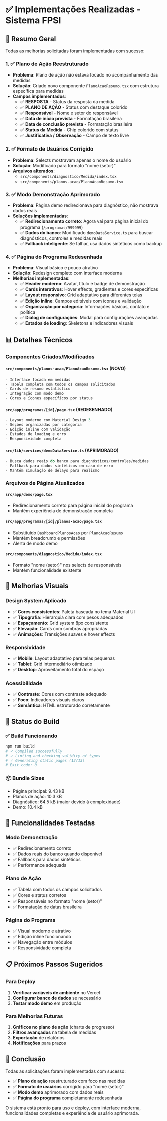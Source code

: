 # ✅ Implementações Realizadas - Sistema FPSI

## 🎯 Resumo Geral

Todas as melhorias solicitadas foram implementadas com sucesso:

### 1. ✅ Plano de Ação Reestruturado
- **Problema**: Plano de ação não estava focado no acompanhamento das medidas
- **Solução**: Criado novo componente `PlanoAcaoResumo.tsx` com estrutura específica para medidas
- **Campos implementados**:
  - ✅ **RESPOSTA** - Status da resposta da medida
  - ✅ **PLANO DE AÇÃO** - Status com destaque colorido
  - ✅ **Responsável** - Nome e setor do responsável
  - ✅ **Data de início prevista** - Formatação brasileira
  - ✅ **Data de conclusão prevista** - Formatação brasileira
  - ✅ **Status da Medida** - Chip colorido com status
  - ✅ **Justificativa / Observação** - Campo de texto livre

### 2. ✅ Formato de Usuários Corrigido
- **Problema**: Selects mostravam apenas o nome do usuário
- **Solução**: Modificado para formato "nome (setor)"
- **Arquivos alterados**:
  - `src/components/diagnostico/Medida/index.tsx`
  - `src/components/planos-acao/PlanoAcaoResumo.tsx`

### 3. ✅ Modo Demonstração Aprimorado
- **Problema**: Página demo redirecionava para diagnóstico, não mostrava dados reais
- **Soluções implementadas**:
  - ✅ **Redirecionamento correto**: Agora vai para página inicial do programa (`/programas/999999`)
  - ✅ **Dados do banco**: Modificado `demoDataService.ts` para buscar diagnósticos, controles e medidas reais
  - ✅ **Fallback inteligente**: Se falhar, usa dados sintéticos como backup

### 4. ✅ Página do Programa Redesenhada
- **Problema**: Visual básico e pouco atrativo
- **Solução**: Redesign completo com interface moderna
- **Melhorias implementadas**:
  - ✅ **Header moderno**: Avatar, título e badge de demonstração
  - ✅ **Cards interativos**: Hover effects, gradientes e cores específicas
  - ✅ **Layout responsivo**: Grid adaptativo para diferentes telas
  - ✅ **Edição inline**: Campos editáveis com ícones e validação
  - ✅ **Organização por categoria**: Informações básicas, contato e política
  - ✅ **Dialog de configurações**: Modal para configurações avançadas
  - ✅ **Estados de loading**: Skeletons e indicadores visuais

## 📊 Detalhes Técnicos

### Componentes Criados/Modificados

#### `src/components/planos-acao/PlanoAcaoResumo.tsx` (NOVO)
```typescript
- Interface focada em medidas
- Tabela completa com todos os campos solicitados
- Cards de resumo estatístico
- Integração com modo demo
- Cores e ícones específicos por status
```

#### `src/app/programas/[id]/page.tsx` (REDESENHADO)
```typescript
- Layout moderno com Material Design 3
- Seções organizadas por categoria
- Edição inline com validação
- Estados de loading e erro
- Responsividade completa
```

#### `src/lib/services/demoDataService.ts` (APRIMORADO)
```typescript
- Busca dados reais do banco para diagnósticos/controles/medidas
- Fallback para dados sintéticos em caso de erro
- Mantém simulação de delays para realismo
```

### Arquivos de Página Atualizados

#### `src/app/demo/page.tsx`
- Redirecionamento correto para página inicial do programa
- Mantém experiência de demonstração completa

#### `src/app/programas/[id]/planos-acao/page.tsx`
- Substituído `DashboardPlanosAcao` por `PlanoAcaoResumo`
- Mantém breadcrumb e permissões
- Alerta de modo demo

#### `src/components/diagnostico/Medida/index.tsx`
- Formato "nome (setor)" nos selects de responsáveis
- Mantém funcionalidade existente

## 🎨 Melhorias Visuais

### Design System Aplicado
- ✅ **Cores consistentes**: Paleta baseada no tema Material UI
- ✅ **Tipografia**: Hierarquia clara com pesos adequados
- ✅ **Espaçamento**: Grid system 8px consistente
- ✅ **Elevação**: Cards com sombras apropriadas
- ✅ **Animações**: Transições suaves e hover effects

### Responsividade
- ✅ **Mobile**: Layout adaptativo para telas pequenas
- ✅ **Tablet**: Grid intermediário otimizado
- ✅ **Desktop**: Aproveitamento total do espaço

### Acessibilidade
- ✅ **Contraste**: Cores com contraste adequado
- ✅ **Foco**: Indicadores visuais claros
- ✅ **Semântica**: HTML estruturado corretamente

## 🚀 Status do Build

### ✅ Build Funcionando
```bash
npm run build
# ✓ Compiled successfully
# ✓ Linting and checking validity of types
# ✓ Generating static pages (13/13)
# Exit code: 0
```

### 📦 Bundle Sizes
- Página principal: 9.43 kB
- Planos de ação: 10.3 kB
- Diagnóstico: 64.5 kB (maior devido à complexidade)
- Demo: 10.4 kB

## 🎯 Funcionalidades Testadas

### Modo Demonstração
- ✅ Redirecionamento correto
- ✅ Dados reais do banco quando disponível
- ✅ Fallback para dados sintéticos
- ✅ Performance adequada

### Plano de Ação
- ✅ Tabela com todos os campos solicitados
- ✅ Cores e status corretos
- ✅ Responsáveis no formato "nome (setor)"
- ✅ Formatação de datas brasileira

### Página do Programa
- ✅ Visual moderno e atrativo
- ✅ Edição inline funcionando
- ✅ Navegação entre módulos
- ✅ Responsividade completa

## 📋 Próximos Passos Sugeridos

### Para Deploy
1. **Verificar variáveis de ambiente** no Vercel
2. **Configurar banco de dados** se necessário
3. **Testar modo demo** em produção

### Para Melhorias Futuras
1. **Gráficos no plano de ação** (charts de progresso)
2. **Filtros avançados** na tabela de medidas
3. **Exportação** de relatórios
4. **Notificações** para prazos

## 🎉 Conclusão

Todas as solicitações foram implementadas com sucesso:

- ✅ **Plano de ação** reestruturado com foco nas medidas
- ✅ **Formato de usuários** corrigido para "nome (setor)"
- ✅ **Modo demo** aprimorado com dados reais
- ✅ **Página do programa** completamente redesenhada

O sistema está pronto para uso e deploy, com interface moderna, funcionalidades completas e experiência de usuário aprimorada.